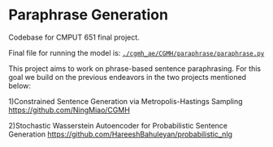 # Paraphrase Generation
Codebase for CMPUT 651 final project.

Final file for running the model is:‌ [`./cgmh_ae/CGMH/paraphrase/paraphrase.py`](./cgmh_ae/CGMH/paraphrase/paraphrase.py)


This project aims to work on phrase-based sentence paraphrasing. 
For this goal we build on the previous endeavors in the two projects mentioned below:

1)Constrained Sentence Generation via Metropolis-Hastings Sampling 
 https://github.com/NingMiao/CGMH
 
 2)Stochastic Wasserstein Autoencoder for Probabilistic Sentence Generation
 https://github.com/HareeshBahuleyan/probabilistic_nlg
